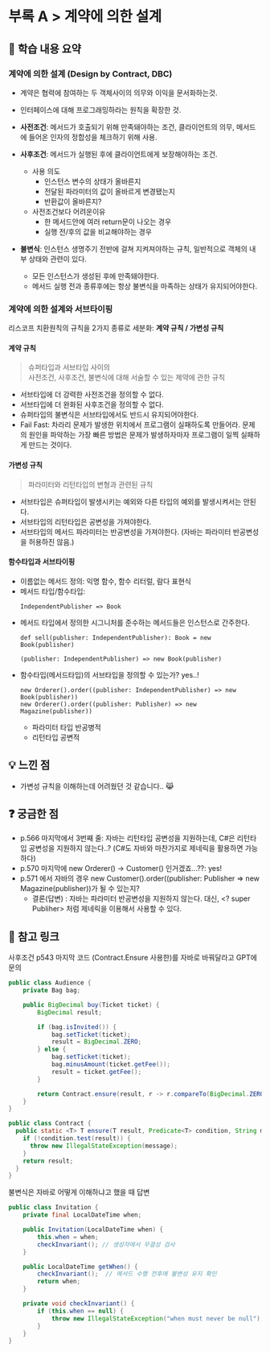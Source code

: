 # 부록 A > 계약에 의한 설계

## 📌 학습 내용 요약   
### 계약에 의한 설계 (Design by Contract, DBC)
- 계약은 협력에 참여하는 두 객체사이의 의무와 이익을 문서화하는것.
- 인터페이스에 대해 프로그래밍하라는 원칙을 확장한 것.

- **사전조건**: 메서드가 호출되기 위해 만족돼야하는 조건, 클라이언트의 의무, 메서드에 들어온 인자의 정합성을 체크하기 위해 사용.
- **사후조건**: 메서드가 실행된 후에 클라이언트에게 보장해야하는 조건. 
  - 사용 의도
    - 인스턴스 변수의 상태가 올바른지 
    - 전달된 파라미터의 값이 올바르게 변경됐는지
    - 반환값이 올바른지?
  - 사전조건보다 어려운이유
    - 한 메서드안에 여러 return문이 나오는 경우
    - 실행 전/후의 값을 비교해야하는 경우
- **불변식**: 인스턴스 생명주기 전반에 걸쳐 지켜져야하는 규칙, 일반적으로 객체의 내부 상태와 관련이 있다.
  - 모든 인스턴스가 생성된 후에 만족돼야한다.
  - 메서드 실행 전과 종류후에는 항상 불변식을 마족하는 상태가 유지되어야한다.

### 계약에 의한 설계와 서브타이핑
리스코프 치환원칙의 규칙을 2가지 종류로 세분화: **계약 규칙 / 가변성 규칙**

#### 계약 규칙
> 슈퍼타입과 서브타입 사이의   
> 사전조건, 사후조건, 불변식에 대해 서술할 수 있는 제약에 관한 규칙
- 서브타입에 더 강력한 사전조건을 정의할 수 없다.
- 서브타입에 더 완화된 사후조건을 정의할 수 없다.
- 슈퍼타입의 불변식은 서브타입에서도 반드시 유지되어야한다.
- Fail Fast: 차라리 문제가 발생한 위치에서 프로그램이 실패하도록 만들어라. 문제의 원인을 파악하는 가장 빠른 방법은 문제가 발생하자마자 프로그램이 일찍 실패하게 만드는 것이다.

#### 가변성 규칙
> 파라미터와 리턴타입의 변형과 관련된 규칙
- 서브타입은 슈퍼타입이 발생시키는 예외와 다른 타입의 예외를 발생시켜서는 안된다. 
- 서브타입의 리턴타입은 공변성을 가져야한다. 
- 서브타입의 메서드 파라미터는 반공변성을 가져야한다. (자바는 파라미터 반공변성을 허용하진 않음.)

#### 함수타입과 서브타이핑
- 이름없는 메서드 정의: 익명 함수, 함수 리터럴, 람다 표현식
- 메서드 타입/함수타입: 
  ```skala
  IndependentPublisher => Book
  ```
- 메서드 타입에서 정의한 시그니처를 준수하는 메서드들은 인스턴스로 간주한다.
  ```skala
  def sell(publisher: IndependentPublisher): Book = new Book(publisher)
  ```
  ```skala
  (publisher: IndependentPublisher) => new Book(publisher)
  ```
- 함수타입(메서드타입)의 서브타입을 정의할 수 있는가? yes..!
  ```skala
  new Orderer().order((publisher: IndependentPublisher) => new Book(publisher))
  new Orderer().order((publisher: Publisher) => new Magazine(publisher))
  ```
  - 파라미터 타입 반공병적
  - 리턴타입 공변적

## 💡 느낀 점
- 가변성 규칙을 이해하는데 어려웠던 것 같습니다.. 😹

## ❓ 궁금한 점
* p.566 마지막에서 3번째 줄: 자바는 리턴타입 공변성을 지원하는데, C#은 리턴타입 공변성을 지원하지 않는다..? (C#도 자바와 마찬가지로 제네릭을 활용하면 가능하다)
* p.570 마지막에 new Orderer() -> Customer() 인거겠죠...??: yes!
* p.571 에서 자바의 경우 new Customer().order((publisher: Publisher => new Magazine(publisher))가 될 수 있는지?
  * 결론(답변) : 자바는 파라미터 반공변성을 지원하지 않는다. 대신, <? super Publiher> 처럼 제네릭을 이용해서 사용할 수 있다.

## 🔗 참고 링크
사후조건 p543 마지막 코드 (Contract.Ensure 사용한)를 자바로 바꿔달라고 GPT에 문의
```java
public class Audience {
    private Bag bag;

    public BigDecimal buy(Ticket ticket) {
        BigDecimal result;

        if (bag.isInvited()) {
            bag.setTicket(ticket);
            result = BigDecimal.ZERO;
        } else {
            bag.setTicket(ticket);
            bag.minusAmount(ticket.getFee());
            result = ticket.getFee();
        }

        return Contract.ensure(result, r -> r.compareTo(BigDecimal.ZERO) >= 0, "Buy result must be >= 0");
    }
}

public class Contract {
  public static <T> T ensure(T result, Predicate<T> condition, String message) {
    if (!condition.test(result)) {
      throw new IllegalStateException(message);
    }
    return result;
  }
}
```
불변식은 자바로 어떻게 이해하냐고 했을 때 답변
```java
public class Invitation {
    private final LocalDateTime when;

    public Invitation(LocalDateTime when) {
        this.when = when;
        checkInvariant(); // 생성자에서 무결성 검사
    }

    public LocalDateTime getWhen() {
        checkInvariant();  // 메서드 수행 전후에 불변성 유지 확인
        return when;
    }

    private void checkInvariant() {
        if (this.when == null) {
            throw new IllegalStateException("when must never be null");
        }
    }
}
```
